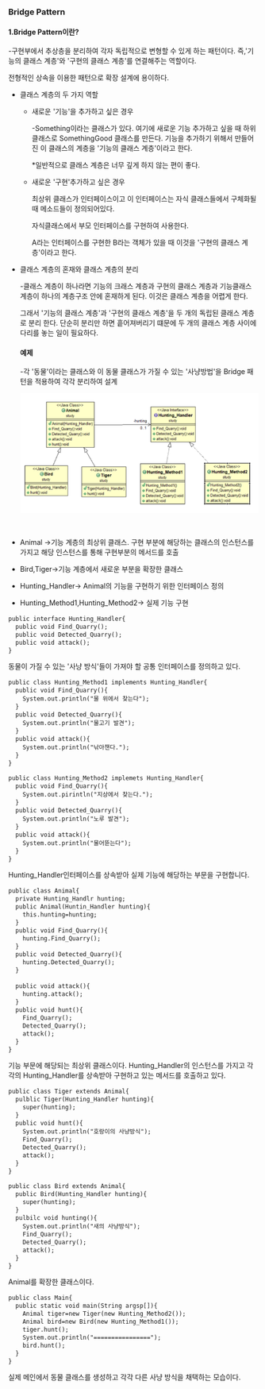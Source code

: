 ### Bridge Pattern

  #### 1.Bridge Pattern이란?

-구현부에서 추상층을 분리하여 각자 독립적으로 변형할 수 있게 하는 패턴이다. 즉,'기능의 클래스 계층'와 '구현의 클래스 계층'를 연결해주는 역할이다.

전형적인 상속을 이용한 패턴으로 확장 설계에 용이하다.

+ 클래스 계층의 두 가지 역할
  + 새로운 '기능'을 추가하고 싶은 경우

    -Something이라는 클래스가 있다. 여기에 새로운 기능 추가하고 싶을 때 하위클래스로 SomethingGood 클래스를 만든다. 기능을 추가하기 위해서 만들어진 이 클래스의 계층을 '기능의 클래스 계층'이라고 한다.

    *일반적으로 클래스 계층은 너무 깊게 하지 않는 편이 좋다.

  + 새로운 '구현'추가하고 싶은 경우

    최상위 클래스가 인터페이스이고 이 인터페이스는 자식 클래스들에서  구체화될 때 메소드들이 정의되어있다.

    자식클래스에서 부모 인터페이스를 구현하여 사용한다.

    A라는 인터페이스를 구현한 B라는 객체가 있을 때 이것을 '구현의 클래스 계층'이라고 한다.

+ 클래스 계층의 혼재와 클래스 계층의 분리


  -클래스 계층이 하나라면 기능의 크래스 계층과 구현의 클래스 계층과 기능클래스 계층이 하나의 계층구조 안에 혼재하게 된다. 이것은 클래스 계층을 어렵게 한다. 

  그래서 '기능의 클래스 계층'과 '구현의 클래스 계층'을 두 개의 독립된 클래스 계층로 분리 한다. 단순히 분리만 하면 흩어져버리기 떄문에 두 개의 클래스 계층 사이에 다리를 놓는 일이 필요하다. 

  #### 예제

  -각 '동물'이라는 클래스와 이 동물 클래스가 가질 수 있는 '사냥방법'을 Bridge 패턴을 적용하여 각각 분리하여 설계

  ![image](https://raw.githubusercontent.com/Hongsomang/Design-Pattern/master/Structral%20Pattern/Bridge_Pattern/Image/%ED%81%B4%EB%9E%98%EC%8A%A4%20%EA%B5%AC%EC%A1%B0%EB%8F%84.PNG)

  ​

+ Animal ->기능 계층의 최상위 클래스. 구현 부분에 해당하는 클래스의 인스턴스를 가지고 해당 인스턴스를 통해 구현부분의 메서드를 호출
+ Bird,Tiger->기능 계층에서 새로운 부분을 확장한 클래스
+ Hunting_Handler-> Animal의 기능을 구현하기 위한 인터페이스 정의
+ Hunting_Method1,Hunting_Method2-> 실제 기능 구현

```
public interface Hunting_Handler{
  public void Find_Quarry();
  public void Detected_Quarry();
  public void attack();
}
```

동물이 가질 수 있는 '사냥 방식'들이 가져야 할 공통 인터페이스를  정의하고 있다.

```
public class Hunting_Method1 implements Hunting_Handler{
  public void Find_Quarry(){
    System.out.println("물 위에서 찾는다");
  }
  public void Detected_Quarry(){
  	System.out.println("물고기 발견");
  }
  public void attack(){
    System.out.println("낚아챈다.");
  }
}
```

```
public class Hunting_Method2 implemets Hunting_Handler{
  public void Find_Quarry(){
    System.out.pirintln("지상에서 찾는다.");
  }
  public void Detected_Quarry(){
	System.out.println("노루 발견");
  }
  public void attack(){
    System.out.println("물어뜯는다");
  }
}
```

Hunting_Handler인터페이스를 상속받아 실제 기능에 해당하는 부문을 구현합니다.

```
public class Animal{
  private Hunting_Handlr hunting;
  public Animal(Huntin_Handler hunting){
    this.hunting=hunting;
  }
  public void Find_Quarry(){
    hunting.Find_Quarry();
  }
  public void Detected_Quarry(){
    hunting.Detected_Quarry();
  }
  
  public void attack(){
	hunting.attack();
  }
  public void hunt(){
    Find_Quarry();
    Detected_Quarry();
    attack();
  }
}
```

기능 부문에 해당되는 최상위 클래스이다. Hunting_Handler의 인스턴스를 가지고 각각의 Hunting_Handler를 상속받아 구현하고 있는 메서드를 호출하고 있다.

```
public class Tiger extends Animal{
  pulblic Tiger(Hunting_Handler hunting){
    super(hunting);
  }
  public void hunt(){
    System.out.println("호랑이의 사냥방식");
    Find_Quarry();
    Detected_Quarry();
    attack();
  }
}
```

```
public class Bird extends Animal{
  public Bird(Hunting_Handler hunting){
    super(hunting);
  }
  pulbilc void hunting(){
    System.out.println("새의 사냥방식");
    Find_Quarry();
    Detected_Quarry();
    attack();
  }
}
```

Animal를 확장한 클래스이다. 

```
public class Main{
  public static void main(String argsp[]){
    Animal tiger=new Tiger(new Hunting_Method2());
    Animal bird=new Bird(new Hunting_Method1());
    tiger.hunt();
    System.out.println("================");
    bird.hunt();
  }
}
```

실제 메인에서 동물 클래스를 생성하고 각각 다른 사냥 방식을 채택하는 모습이다.




